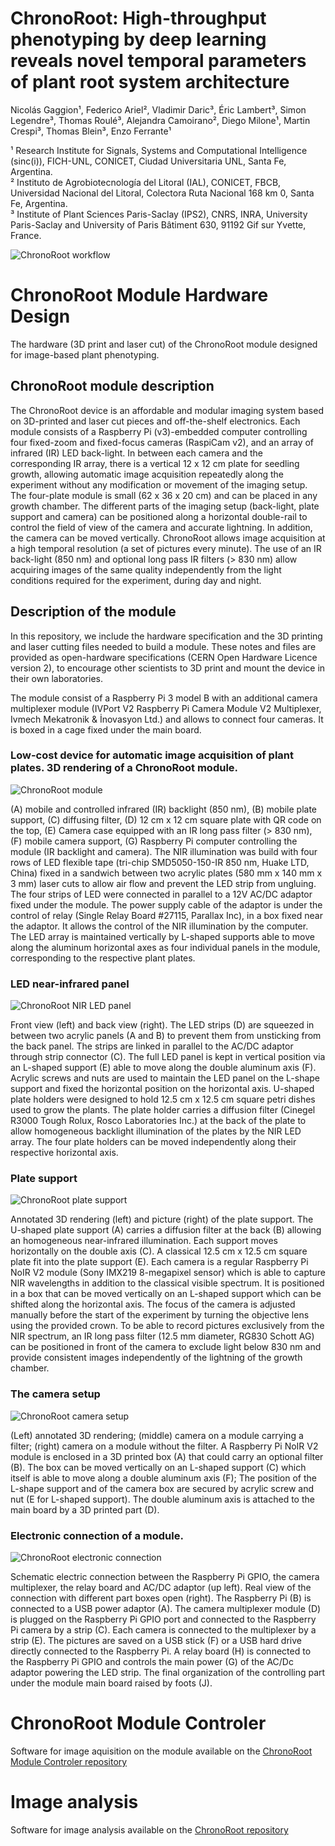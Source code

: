 # ChronoRoot: High-throughput phenotyping by deep learning reveals novel temporal parameters of plant root system architecture

Nicolás Gaggion¹, Federico Ariel², Vladimir Daric³, Éric Lambert³, Simon Legendre³, Thomas Roulé³, Alejandra Camoirano², Diego Milone¹, Martin Crespi³, Thomas Blein³, Enzo Ferrante¹

¹ Research Institute for Signals, Systems and Computational Intelligence (sinc(i)), FICH-UNL, CONICET, Ciudad Universitaria UNL, Santa Fe, Argentina.\
² Instituto de Agrobiotecnología del Litoral (IAL), CONICET, FBCB, Universidad Nacional del Litoral, Colectora Ruta Nacional 168 km 0, Santa Fe, Argentina.\
³ Institute of Plant Sciences Paris-Saclay (IPS2), CNRS, INRA, University Paris-Saclay and University of Paris Bâtiment 630, 91192 Gif sur Yvette, France.

![ChronoRoot workflow](images/workflow_resunetds.png)

# ChronoRoot Module Hardware Design

The hardware (3D print and laser cut) of the ChronoRoot module designed
for image-based plant phenotyping.

## ChronoRoot module description

The ChronoRoot device is an affordable and modular imaging system based on 3D-printed
and laser cut pieces and off-the-shelf electronics. Each module consists of a
Raspberry Pi (v3)-embedded computer controlling four fixed-zoom and fixed-focus cameras
(RaspiCam v2), and an array of infrared (IR) LED back-light. In between each camera
and the corresponding IR array, there is a vertical 12 x 12 cm plate for seedling
growth, allowing automatic image acquisition repeatedly along the experiment without any
modification or movement of the imaging setup. The four-plate module is small
(62 x 36 x 20 cm) and can be placed in any growth chamber. The different parts of
the imaging setup (back-light, plate support and camera) can be positioned along
a horizontal double-rail to control the field of view of the camera and accurate lightning.
In addition, the camera can be moved vertically. ChronoRoot allows image
acquisition at a high temporal resolution (a set of pictures every minute). The
use of an IR back-light (850 nm) and optional long pass IR filters (> 830 nm)
allow acquiring images of the same quality independently from the light conditions
required for the experiment, during day and night.

## Description of the module

In this repository, we include the hardware specification and the 3D printing
and laser cutting files needed to build a module. These notes and files are
provided as open-hardware specifications (CERN Open Hardware Licence version 2),
to encourage other scientists to 3D print and mount the device in their own
laboratories.

The module consist of a Raspberry Pi 3 model B with an additional camera multiplexer
module (IVPort V2 Raspberry Pi Camera Module V2 Multiplexer, Ivmech Mekatronik
& İnovasyon Ltd.) and allows to connect four cameras. It is boxed in a cage
fixed under the main board.

### Low-cost device for automatic image acquisition of plant plates. 3D rendering of a ChronoRoot module.

![ChronoRoot module](images/FullModule.png)

(A) mobile and controlled infrared (IR) backlight (850 nm), (B) mobile plate
support, (C) diffusing filter, (D) 12 cm x 12 cm square plate with QR code on
the top, (E) Camera case equipped with an IR long pass filter (> 830 nm), (F)
mobile camera support, (G) Raspberry Pi computer controlling the module (IR
backlight and camera).  The NIR illumination was build with four rows of LED
flexible tape (tri-chip SMD5050-150-IR 850 nm, Huake LTD, China) fixed in
a sandwich between two acrylic plates (580 mm x 140 mm x 3 mm) laser cuts to
allow air flow and prevent the LED strip from ungluing. The four strips of LED
were connected in parallel to a 12V AC/DC adaptor fixed under the module. The
power supply cable of the adaptor is under the control of relay (Single Relay
Board #27115, Parallax Inc), in a box fixed near the adaptor. It allows the
control of the NIR illumination by the computer. The LED array is maintained
vertically by L-shaped supports able to move along the aluminum horizontal axes
as four individual panels in the module, corresponding to the respective plant
plates.

### LED near-infrared panel

![ChronoRoot NIR LED panel](images/LEDPanel.png)

Front view (left) and back view (right). The LED strips (D) are squeezed in
between two acrylic panels (A and B) to prevent them from unsticking from the
back panel. The strips are linked in parallel to the AC/DC adaptor through strip
connector (C). The full LED panel is kept in vertical position via an L-shaped
support (E) able to move along the double aluminum axis (F). Acrylic screws and
nuts are used to maintain the LED panel on the L-shape support and fixed the
horizontal position on the horizontal axis. U-shaped plate holders were designed
to hold 12.5 cm x 12.5 cm square petri dishes used to grow the plants. The plate
holder carries a diffusion filter (Cinegel R3000 Tough Rolux, Rosco Laboratories
Inc.) at the back of the plate to allow homogeneous backlight illumination of
the plates by the NIR LED array.  The four plate holders can be moved
independently along their respective horizontal axis.

### Plate support

![ChronoRoot plate support](images/PlateSupport.png)

Annotated 3D rendering (left) and picture (right) of the plate support. The
U-shaped plate support (A) carries a diffusion filter at the back (B) allowing
an homogeneous near-infrared illumination. Each support moves horizontally on
the double axis (C). A classical 12.5 cm x 12.5 cm square plate fit into the
plate support (E).  Each camera is a regular Raspberry Pi NoIR V2 module (Sony
IMX219 8-megapixel sensor) which is able to capture NIR wavelengths in addition
to the classical visible spectrum. It is positioned in a box that can be moved
vertically on an L-shaped support which can be shifted along the horizontal
axis. The focus of the camera is adjusted manually before the start of the
experiment by turning the objective lens using the provided crown. To be able to
record pictures exclusively from the NIR spectrum, an IR long pass filter (12.5
mm diameter, RG830 Schott AG) can be positioned in front of the camera to
exclude light below 830 nm and provide consistent images independently of the
lightning of the growth chamber.

### The camera setup

![ChronoRoot camera setup](images/CameraSetup.png)

(Left) annotated 3D rendering; (middle) camera on a module carrying a filter;
(right) camera on a module without the filter. A Raspberry Pi NoIR V2 module is
enclosed in a 3D printed box (A) that could carry an optional filter (B). The
box can be moved vertically on an L-shaped support (C) which itself is able to
move along a double aluminum axis (F); The position of the L-shape support and
of the camera box are secured by acrylic screw and nut (E for L-shaped support).
The double aluminum axis is attached to the main board by a 3D printed part (D).

### Electronic connection of a module.

![ChronoRoot electronic connection](images/ElectronicConnections.png)

Schematic electric connection between the Raspberry Pi GPIO, the camera
multiplexer, the relay board and AC/DC adaptor (up left). Real view of the
connection with different part boxes open (right). The Raspberry Pi (B) is
connected to a USB power adaptor (A). The camera multiplexer module (D) is
plugged on the Raspberry Pi GPIO port and connected to the Raspberry Pi camera
by a strip (C). Each camera is connected to the multiplexer by a strip (E). The
pictures are saved on a USB stick (F) or a USB hard drive directly connected to
the Raspberry Pi. A relay board (H) is connected to the Raspberry Pi GPIO and
controls the main power (G) of the AC/Dc adaptor powering the LED strip. The
final organization of the controlling part under the module main board raised by
foots (J).

# ChronoRoot Module Controler

Software for image aquisition on the module available on the [ChronoRoot Module Controler repository](https://github.com/ThomasBlein/ChronoRootControl)

# Image analysis

Software for image analysis available on the [ChronoRoot repository](https://github.com/ngaggion/ChronoRoot/)
